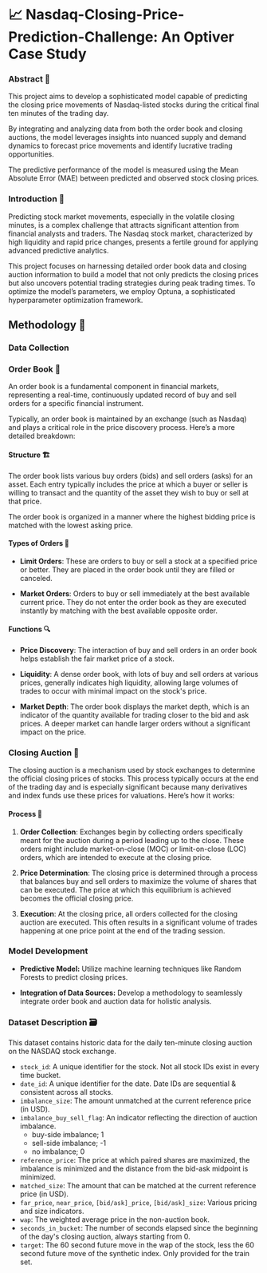 # 📈 Nasdaq-Closing-Price-Prediction-Challenge: An Optiver Case Study

### Abstract 🎯
This project aims to develop a sophisticated model capable of predicting the closing price movements of Nasdaq-listed stocks during the critical final ten minutes of the trading day. 

By integrating and analyzing data from both the order book and closing auctions, the model leverages insights into nuanced supply and demand dynamics to forecast price movements and identify lucrative trading opportunities.

The predictive performance of the model is measured using the Mean Absolute Error (MAE) between predicted and observed stock closing prices.

### Introduction 🚀

Predicting stock market movements, especially in the volatile closing minutes, is a complex challenge that attracts significant attention from financial analysts and traders. The Nasdaq stock market, characterized by high liquidity and rapid price changes, presents a fertile ground for applying advanced predictive analytics. 

This project focuses on harnessing detailed order book data and closing auction information to build a model that not only predicts the closing prices but also uncovers potential trading strategies during peak trading times. To optimize the model’s parameters, we employ Optuna, a sophisticated hyperparameter optimization framework. 

## Methodology 🧠
### Data Collection
### Order Book 📖

An order book is a fundamental component in financial markets, representing a real-time, continuously updated record of buy and sell orders for a specific financial instrument. 

Typically, an order book is maintained by an exchange (such as Nasdaq) and plays a critical role in the price discovery process. Here’s a more detailed breakdown:

#### Structure 🏗️
The order book lists various buy orders (bids) and sell orders (asks) for an asset. Each entry typically includes the price at which a buyer or seller is willing to transact and the quantity of the asset they wish to buy or sell at that price. 

The order book is organized in a manner where the highest bidding price is matched with the lowest asking price.

#### Types of Orders 📑

- **Limit Orders**: These are orders to buy or sell a stock at a specified price or better. They are placed in the order book until they are filled or canceled.
  
- **Market Orders**: Orders to buy or sell immediately at the best available current price. They do not enter the order book as they are executed instantly by matching with the best available opposite order.

#### Functions 🔍
- **Price Discovery**: The interaction of buy and sell orders in an order book helps establish the fair market price of a stock.
  
- **Liquidity**: A dense order book, with lots of buy and sell orders at various prices, generally indicates high liquidity, allowing large volumes of trades to occur with minimal impact on the stock's price.
  
- **Market Depth**: The order book displays the market depth, which is an indicator of the quantity available for trading closer to the bid and ask prices. A deeper market can handle larger orders without a significant impact on the price.

### Closing Auction 🔔

The closing auction is a mechanism used by stock exchanges to determine the official closing prices of stocks. This process typically occurs at the end of the trading day and is especially significant because many derivatives and index funds use these prices for valuations. Here’s how it works:

#### Process 🔄

1. **Order Collection**: Exchanges begin by collecting orders specifically meant for the auction during a period leading up to the close. These orders might include market-on-close (MOC) or limit-on-close (LOC) orders, which are intended to execute at the closing price.
   
2. **Price Determination**: The closing price is determined through a process that balances buy and sell orders to maximize the volume of shares that can be executed. The price at which this equilibrium is achieved becomes the official closing price.
   
3. **Execution**: At the closing price, all orders collected for the closing auction are executed. This often results in a significant volume of trades happening at one price point at the end of the trading session.

### Model Development

- **Predictive Model:** Utilize machine learning techniques like Random Forests to predict closing prices.
  
- **Integration of Data Sources:** Develop a methodology to seamlessly integrate order book and auction data for holistic analysis.

### Dataset Description 🗃️

This dataset contains historic data for the daily ten-minute closing auction on the NASDAQ stock exchange.

  - `stock_id`: A unique identifier for the stock. Not all stock IDs exist in every time bucket.
  - `date_id`: A unique identifier for the date. Date IDs are sequential & consistent across all stocks.
  - `imbalance_size`: The amount unmatched at the current reference price (in USD).
  - `imbalance_buy_sell_flag`: An indicator reflecting the direction of auction imbalance.
    - buy-side imbalance; 1
    - sell-side imbalance; -1
    - no imbalance; 0
  - `reference_price`: The price at which paired shares are maximized, the imbalance is minimized and the distance from the bid-ask midpoint is minimized.
  - `matched_size`: The amount that can be matched at the current reference price (in USD).
  - `far_price`, `near_price`, `[bid/ask]_price`, `[bid/ask]_size`: Various pricing and size indicators.
  - `wap`: The weighted average price in the non-auction book.
  - `seconds_in_bucket`: The number of seconds elapsed since the beginning of the day's closing auction, always starting from 0.
  - `target`: The 60 second future move in the wap of the stock, less the 60 second future move of the synthetic index. Only provided for the train set.
